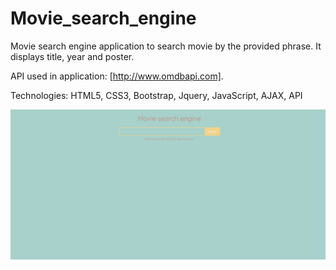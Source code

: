 # Movie_search_engine

Movie search engine application to search movie by the provided phrase.
It displays title, year and poster.

API used in application: [http://www.omdbapi.com].

Technologies: HTML5, CSS3, Bootstrap, Jquery, JavaScript, AJAX, API

![](movie.gif)
